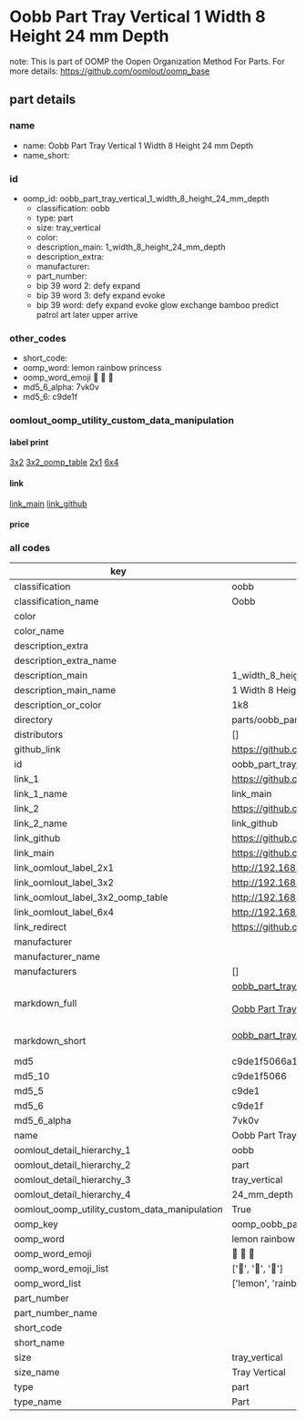 # Oobb Part Tray Vertical 1 Width 8 Height 24 mm Depth  

note: This is part of OOMP the Oopen Organization Method For Parts. For more details: https://github.com/oomlout/oomp_base

##  part details
  







### name
* name: Oobb Part Tray Vertical 1 Width 8 Height 24 mm Depth
* name_short: 
### id
* oomp_id: oobb_part_tray_vertical_1_width_8_height_24_mm_depth
  * classification: oobb
  * type: part
  * size: tray_vertical
  * color: 
  * description_main: 1_width_8_height_24_mm_depth
  * description_extra: 
  * manufacturer: 
  * part_number: 
  * bip 39 word 2: defy expand
  * bip 39 word 3: defy expand evoke
  * bip 39 word: defy expand evoke glow exchange bamboo predict patrol art later upper arrive

### other_codes
* short_code: 
* oomp_word: lemon rainbow princess
* oomp_word_emoji :lemon: :rainbow: :princess:
* md5_6_alpha: 7vk0v
* md5_6: c9de1f






### oomlout_oomp_utility_custom_data_manipulation
#### label print
[3x2](http://192.168.1.245:1112/?label=oomp%207vk0v)
[3x2_oomp_table](http://192.168.1.108:1112/?label=oomp%207vk0v)
[2x1](http://192.168.1.242:1112/?label=oomp%207vk0v)
[6x4](http://192.168.1.55:1112/?label=oomp%207vk0v)    

#### link

[link_main](https://github.com/oomlout/oomlout_oomp_version_1_messy/tree/main/parts/oobb_part_tray_vertical_1_width_8_height_24_mm_depth) [link_github](https://github.com/oomlout/oomlout_oomp_version_1_messy/tree/main/parts/oobb_part_tray_vertical_1_width_8_height_24_mm_depth)                             

#### price







### all codes 
| key | value |  
| --- | --- |  
| classification | oobb |  
| classification_name | Oobb |  
| color |  |  
| color_name |  |  
| description_extra |  |  
| description_extra_name |  |  
| description_main | 1_width_8_height_24_mm_depth |  
| description_main_name | 1 Width 8 Height 24 mm Depth |  
| description_or_color | 1k8 |  
| directory | parts/oobb_part_tray_vertical_1_width_8_height_24_mm_depth |  
| distributors | [] |  
| github_link | https://github.com/oomlout/oomlout_oomp_part_src/tree/main/parts/oobb_part_tray_vertical_1_width_8_height_24_mm_depth |  
| id | oobb_part_tray_vertical_1_width_8_height_24_mm_depth |  
| link_1 | https://github.com/oomlout/oomlout_oomp_version_1_messy/tree/main/parts/oobb_part_tray_vertical_1_width_8_height_24_mm_depth |  
| link_1_name | link_main |  
| link_2 | https://github.com/oomlout/oomlout_oomp_version_1_messy/tree/main/parts/oobb_part_tray_vertical_1_width_8_height_24_mm_depth |  
| link_2_name | link_github |  
| link_github | https://github.com/oomlout/oomlout_oomp_version_1_messy/tree/main/parts/oobb_part_tray_vertical_1_width_8_height_24_mm_depth |  
| link_main | https://github.com/oomlout/oomlout_oomp_version_1_messy/tree/main/parts/oobb_part_tray_vertical_1_width_8_height_24_mm_depth |  
| link_oomlout_label_2x1 | http://192.168.1.242:1112/?label=oomp%207vk0v |  
| link_oomlout_label_3x2 | http://192.168.1.245:1112/?label=oomp%207vk0v |  
| link_oomlout_label_3x2_oomp_table | http://192.168.1.108:1112/?label=oomp%207vk0v |  
| link_oomlout_label_6x4 | http://192.168.1.55:1112/?label=oomp%207vk0v |  
| link_redirect | https://github.com/oomlout/oomlout_oomp_version_1_messy/tree/main/parts/oobb_part_tray_vertical_1_width_8_height_24_mm_depth |  
| manufacturer |  |  
| manufacturer_name |  |  
| manufacturers | [] |  
| markdown_full | [oobb_part_tray_vertical_1_width_8_height_24_mm_depth](none)<br>[](none)<br>[Oobb Part Tray Vertical 1 Width 8 Height 24 Mm Depth](none)<br><br> |  
| markdown_short | [oobb_part_tray_vertical_1_width_8_height_24_mm_depth](none)<br><br> |  
| md5 | c9de1f5066a135344827563c9c1409cd |  
| md5_10 | c9de1f5066 |  
| md5_5 | c9de1 |  
| md5_6 | c9de1f |  
| md5_6_alpha | 7vk0v |  
| name | Oobb Part Tray Vertical 1 Width 8 Height 24 mm Depth |  
| oomlout_detail_hierarchy_1 | oobb |  
| oomlout_detail_hierarchy_2 | part |  
| oomlout_detail_hierarchy_3 | tray_vertical |  
| oomlout_detail_hierarchy_4 | 24_mm_depth |  
| oomlout_oomp_utility_custom_data_manipulation | True |  
| oomp_key | oomp_oobb_part_tray_vertical_1_width_8_height_24_mm_depth |  
| oomp_word | lemon rainbow princess |  
| oomp_word_emoji | :lemon: :rainbow: :princess: |  
| oomp_word_emoji_list | [':lemon:', ':rainbow:', ':princess:'] |  
| oomp_word_list | ['lemon', 'rainbow', 'princess'] |  
| part_number |  |  
| part_number_name |  |  
| short_code |  |  
| short_name |  |  
| size | tray_vertical |  
| size_name | Tray Vertical |  
| type | part |  
| type_name | Part |  
